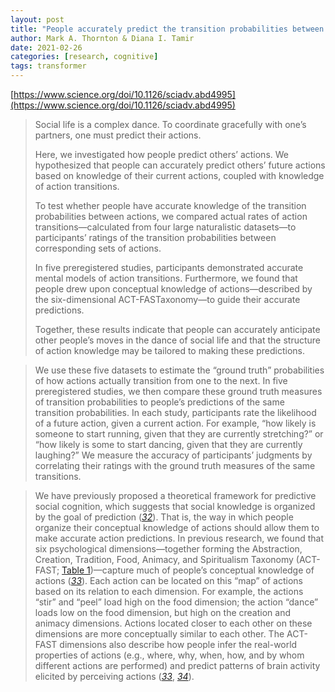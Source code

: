 ```yaml
---
layout: post
title: "People accurately predict the transition probabilities between actions"
author: Mark A. Thornton & Diana I. Tamir
date: 2021-02-26
categories: [research, cognitive]
tags: transformer
---
```


[https://www.science.org/doi/10.1126/sciadv.abd4995](https://www.science.org/doi/10.1126/sciadv.abd4995)

> Social life is a complex dance. To coordinate gracefully with one’s partners, one must predict their actions. 
>
> Here, we investigated how people predict others’ actions. We hypothesized that people can accurately predict others’ future actions based on knowledge of their current actions, coupled with knowledge of action transitions. 
>
> To test whether people have accurate knowledge of the transition probabilities between actions, we compared actual rates of action transitions—calculated from four large naturalistic datasets—to participants’ ratings of the transition probabilities between corresponding sets of actions. 
>
> In five preregistered studies, participants demonstrated accurate mental models of action transitions. Furthermore, we found that people drew upon conceptual knowledge of actions—described by the six-dimensional ACT-FASTaxonomy—to guide their accurate predictions. 
>
> Together, these results indicate that people can accurately anticipate other people’s moves in the dance of social life and that the structure of action knowledge may be tailored to making these predictions.

> We use these five datasets to estimate the “ground truth” probabilities of how actions actually transition from one to the next. In five preregistered studies, we then compare these ground truth measures of transition probabilities to people’s predictions of the same transition probabilities. In each study, participants rate the likelihood of a future action, given a current action. For example, “how likely is someone to start running, given that they are currently stretching?” or “how likely is some to start dancing, given that they are currently laughing?” We measure the accuracy of participants’ judgments by correlating their ratings with the ground truth measures of the same transitions.

> We have previously proposed a theoretical framework for predictive social cognition, which suggests that social knowledge is organized by the goal of prediction ([*32*](https://www.science.org/doi/10.1126/sciadv.abd4995#pill-R32)). That is, the way in which people organize their conceptual knowledge of actions should allow them to make accurate action predictions. In previous research, we found that six psychological dimensions—together forming the Abstraction, Creation, Tradition, Food, Animacy, and Spiritualism Taxonomy (ACT-FAST; [Table 1](https://www.science.org/doi/10.1126/sciadv.abd4995#pill-T1))—capture much of people’s conceptual knowledge of actions ([*33*](https://www.science.org/doi/10.1126/sciadv.abd4995#pill-R33)). Each action can be located on this “map” of actions based on its relation to each dimension. For example, the actions “stir” and “peel” load high on the food dimension; the action “dance” loads low on the food dimension, but high on the creation and animacy dimensions. Actions located closer to each other on these dimensions are more conceptually similar to each other. The ACT-FAST dimensions also describe how people infer the real-world properties of actions (e.g., where, why, when, how, and by whom different actions are performed) and predict patterns of brain activity elicited by perceiving actions ([*33*](https://www.science.org/doi/10.1126/sciadv.abd4995#pill-R33), [*34*](https://www.science.org/doi/10.1126/sciadv.abd4995#pill-R34)).
